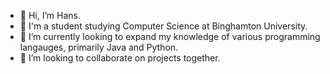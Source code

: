 - 👋 Hi, I’m Hans.
- 👀 I'm a student studying Computer Science at Binghamton University.
- 🌱 I’m currently looking to expand my knowledge of various programming langauges, primarily Java and Python.
- 💞️ I’m looking to collaborate on projects together.

<!---
lhans2021/lhans2021 is a ✨ special ✨ repository because its `README.md` (this file) appears on your GitHub profile.
You can click the Preview link to take a look at your changes.
--->
